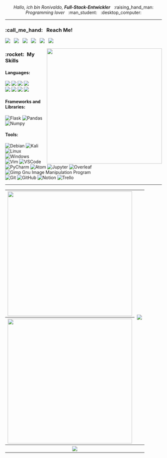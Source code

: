 <p align="center">
  <i>Hallo, ich bin Ronivaldo, <strong>Full-Stack-Entwickler</strong></i> &nbsp; :raising_hand_man:
  <br/>
  <i>Programming lover</i> &nbsp; :man_student: &nbsp; :desktop_computer:
</p>

____


<h3> :call_me_hand: &nbsp; Reach Me!</h3>
<p>
  <a href="https://www.linkedin.com/in/ronivaldoandrade/" target="_blank"><img src="https://img.shields.io/badge/-Linkedln-0077B5?style=flat&logo=linkedin&logoColor=white"/></a> &nbsp; 
  <a href="https://discord.com/channels/@Ronivaldo Andrade#0719"><img src="https://img.shields.io/badge/Discord-5865F2?style=flat&logo=discord&logoColor=white"/></a> &nbsp; 
  <a href="mailto:ronidomingues@poli.ufrj.br"><img src="https://img.shields.io/badge/Gmail-D14836?style=flat&logo=gmail&logoColor=white"/></a> &nbsp; 
  <a href="https://api.whatsapp.com/send?phone=55998412932&text=Olá!" target="_blank"><img src="https://img.shields.io/badge/WhatsApp-25D366?style=flat&logo=whatsapp&logoColor=white"/></a> &nbsp; 
  <a href="https://www.instagram.com/andrade.dev" target="_blank"><img src="https://img.shields.io/badge/Instagram-E4405F?style=flat&logo=instagram&logoColor=white"/></a> &nbsp; 
  <a href="https://www.messenger.com/t/ronivaldodeandrade/" target="_blank"><img src="https://img.shields.io/badge/Messenger-00B2FF?style=flat&logo=messenger&logoColor=white"/></a>
<!--"https://img.shields.io/badge/Messenger-333333?style=flat&logo=messenger&logoColor=white"-->
</p>
<img src="https://raw.githubusercontent.com/MicaelliMedeiros/micaellimedeiros/master/image/computer-illustration.png" min-width="400px" max-width="400px" width="370px" align="right" alt="">
<p align="left">
  
  <h3> :rocket: &nbsp;My Skills </h3>
  
  <h4>Languages:</h4>
  
  <a href="https://www.python.org/" alt="Python"><img src="https://img.shields.io/badge/python-3670A0?style=for-the-badge&logo=python&logoColor=ffdd54"/></a>
  <a href="https://js.org/"><img src="https://img.shields.io/badge/javascript-FFF?style=for-the-badge&logo=javascript&logoColor=%23F7DF1E"/></a>
  <a href="https://fortran-lang.org/"><img src="https://img.shields.io/badge/Fortran-%23734F96.svg?style=for-the-badge&logo=fortran&logoColor=white"/></a>
  <a href="https://php.org/"><img src="https://img.shields.io/badge/PHP-777BB4?style=for-the-badge&logo=php&logoColor=white"/></a>
  </br>
  <a href="#"><img src="https://img.shields.io/badge/html5-%23E34F26.svg?style=for-the-badge&logo=html5&logoColor=white"/></a>
  <a href="#"><img src="https://img.shields.io/badge/Markdown-000000?style=for-the-badge&logo=markdown&logoColor=white"/></a>
  <a href="#"><img src="https://img.shields.io/badge/css3-%231572B6.svg?style=for-the-badge&logo=css3&logoColor=white"/></a>
  <a href="https://latex.org/forum/"><img src="https://img.shields.io/badge/LaTeX-47A141?style=for-the-badge&logo=LaTeX&logoColor=white"/></a>
  
  <h4>Frameworks and Libraries:</h4>
  
  
  ![Flask](https://img.shields.io/badge/Flask-000000?style=for-the-badge&logo=flask&logoColor=white)
  ![Pandas](https://img.shields.io/badge/Pandas-2C2D72?style=for-the-badge&logo=pandas&logoColor=white)
  ![Numpy](https://img.shields.io/badge/Numpy-777BB4?style=for-the-badge&logo=numpy&logoColor=white)
  
  
  <h4>Tools:</h4>


  ![Debian](https://img.shields.io/badge/Debian-A81D33?style=for-the-badge&logo=debian&logoColor=white)
  ![Kali](https://img.shields.io/badge/Kali_Linux-557C94?style=for-the-badge&logo=kali-linux&logoColor=white)
  ![Linux](https://img.shields.io/badge/Linux-FCC624?style=for-the-badge&logo=linux&logoColor=black)
  ![Windows](https://img.shields.io/badge/Windows-0078D6?style=for-the-badge&logo=windows&logoColor=white)
  </br>
  ![Vim](https://img.shields.io/badge/VIM-%2311AB00.svg?&style=for-the-badge&logo=vim&logoColor=white)
  ![VSCode](https://img.shields.io/badge/Visual_Studio_Code-0078D4?style=for-the-badge&logo=visual%20studio%20code&logoColor=white)
  ![PyCharm](https://img.shields.io/badge/pycharm-143?style=for-the-badge&logo=pycharm&logoColor=black&color=black&labelColor=green)
  ![Atom](https://img.shields.io/badge/Atom-66595C?style=for-the-badge&logo=Atom&logoColor=white)
  ![Jupyter](https://img.shields.io/badge/Jupyter-F37626.svg?&style=for-the-badge&logo=Jupyter&logoColor=white)
  ![Overleaf](https://img.shields.io/badge/Overleaf-47A141?style=for-the-badge&logo=Overleaf&logoColor=white)
  ![Gimp Gnu Image Manipulation Program](https://img.shields.io/badge/Gimp-657D8B?style=for-the-badge&logo=gimp&logoColor=FFFFFF)
  </br>
  ![Git](https://img.shields.io/badge/git-%23F05033.svg?style=for-the-badge&logo=git&logoColor=white)
  ![GitHub](https://img.shields.io/badge/github-%23121011.svg?style=for-the-badge&logo=github&logoColor=white)
  ![Notion](https://img.shields.io/badge/Notion-000000?style=for-the-badge&logo=notion&logoColor=white)
  ![Trello](https://img.shields.io/badge/Trello-0052CC?style=for-the-badge&logo=trello&logoColor=white)
</p>

___


<table align="center">
  <tr>
    <th><a href="#"><img src="https://github-readme-stats.vercel.app/api?username=Ronidandrade&show_icons=true&count_private=true&theme=dark" width="400px"/></a></th>
    <th rowspan="2"><a href="#"><img src="https://github-readme-stats.vercel.app/api/top-langs/?username=Ronidandrade&theme=dark"/></a></th>
  </tr>
  <tr>
    <th><a href="#"><img src="https://github-readme-streak-stats.herokuapp.com/?user=Ronidandrade&theme=dark" width="400px"/></a></th>
  </tr>
  <tr>
    <th colspan="2"><a href="#"><img src="https://badges.pufler.dev/visits/Ronidandrade/Ronidandrade"/></a></th>
  </tr>
</table>
